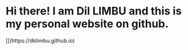<h1>Hi there! I am Dil LIMBU and this is my personal website on github.</h1>
[](https://dklimbu.github.io)

